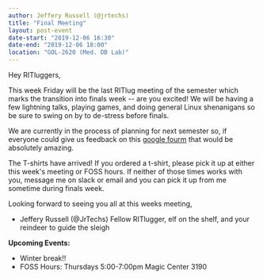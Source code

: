 ```yaml
---
author: Jeffery Russell (@jrtechs)
title: "Final Meeting"
layout: post-event
date-start: "2019-12-06 16:30"
date-end: "2019-12-06 18:00"
location: "GOL-2620 (Med. DB Lab)"
---
```


Hey RITluggers,

This week Friday will be the last RITlug meeting of the semester which marks the transition into finals week -- are you excited!
We will be having a few lightning talks, playing games, and doing general Linux shenanigans so be sure to swing on by to de-stress before finals.

We are currently in the process of planning for next semester so, if everyone could give us feedback on this [google fourm](https://forms.gle/9QMTMrtBpgJMQ3eM6) that would be absolutely amazing.

The T-shirts have arrived! If you ordered a t-shirt, please pick it up at either this week's meeting or FOSS hours.
If neither of those times works with you, message me on slack or email and you can pick it up from me sometime during finals week. 

Looking forward to seeing you all at this weeks meeting,

- Jeffery Russell (@JrTechs)
Fellow RITlugger, elf on the shelf, and your reindeer to guide the sleigh

**Upcoming Events:**

* Winter break!! 
* FOSS Hours: Thursdays 5:00-7:00pm Magic Center 3190
